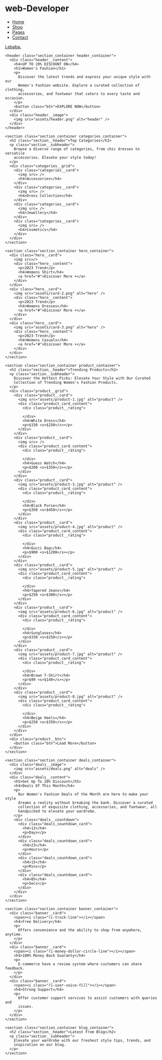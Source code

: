 # web-Developer
<!DOCTYPE html>
<html lang="en">
  <head>
    <meta charset="UTF-8" />
    <meta name="viewport" content="width=device-width, initial-scale=1.0" />
    <link
      href="https://cdn.jsdelivr.net/npm/remixicon@3.5.0/fonts/remixicon.css"
      rel="stylesheet"
    />
    <link rel="stylesheet" href="styles.css" />
    <title>Web Design Mastery | Lebaba</title>
  </head>
  <body>
    <nav>
      <ul class="nav__links">
        <li class="link"><a href="#">Home</a></li>
        <li class="link"><a href="#">Shop</a></li>
        <li class="link"><a href="#">Pages</a></li>
        <li class="link"><a href="#">Contact</a></li>
      </ul>
      <div class="nav__logo">
        <a href="#">Lebaba<span>.</span></a>
      </div>
      <div class="nav__icons">
        <span>
          <a href="#"><i class="ri-search-line"></i></a>
        </span>
        <span>
          <a href="#"><i class="ri-user-line"></i></a>
        </span>
        <span>
          <a href="#"><i class="ri-shopping-bag-line"></i></a>
        </span>
      </div>
    </nav>

    <header class="section_container header_container">
      <div class="header__content">
        <h4>UP TO 20% DISCOUNT ON</h4>
        <h1>Women's Fashion</h1>
        <p>
          Discover the latest trends and express your unique style with our
          Women's Fashion website. Explore a curated collection of clothing,
          accessories, and footwear that caters to every taste and occasion.
        </p>
        <button class="btn">EXPLORE NOW</button>
      </div>
      <div class="header__image">
        <img src="assets/header.png" alt="header" />
      </div>
    </header>

    <section class="section_container categories_container">
      <h2 class="section__header">Top Categories</h2>
      <p class="section__subheader">
        Browse a diverse range of categories, from chic dresses to versatile
        accessories. Elevate your style today!
      </p>
      <div class="categories__grid">
        <div class="categories__card">
          <img src= />
          <h4>Accessories</h4>
        </div>
        <div class="categories__card">
          <img src= />
          <h4>Dress Collection</h4>
        </div>
        <div class="categories__card">
          <img src= />
          <h4>Jewellery</h4>
        </div>
        <div class="categories__card">
          <img src= />
          <h4>Cosmetics</h4>
        </div>
      </div>
    </section>

    <section class="section_container hero_container">
      <div class="hero__card">
        <img src=/>
        <div class="hero__content">
          <p>2023 Trend</p>
          <h4>Womens Shirt</h4>
          <a href="#">Discover More +</a>
        </div>
      </div>
      <div class="hero__card">
        <img src="assets/card-2.png" alt="hero" />
        <div class="hero__content">
          <p>2023 Trend</p>
          <h4>Womens Dresses</h4>
          <a href="#">Discover More +</a>
        </div>
      </div>
      <div class="hero__card">
        <img src="assets/card-3.png" alt="hero" />
        <div class="hero__content">
          <p>2023 Trend</p>
          <h4>Womens Casuals</h4>
          <a href="#">Discover More +</a>
        </div>
      </div>
    </section>

    <section class="section_container product_container">
      <h2 class="section__header">Trending Products</h2>
      <p class="section__subheader">
        Discover the Hottest Picks: Elevate Your Style with Our Curated
        Collection of Trending Women's Fashion Products.
      </p>
      <div class="product__grid">
        <div class="product__card">
          <img src="assets/product-1.jpg" alt="product" />
          <div class="product_card_content">
            <div class="product__rating">
             
            </div>
            <h4>White Dress</h4>
            <p>$150 <s>$250</s></p>
          </div>
        </div>
        <div class="product__card">
          <img src= />
          <div class="product_card_content">
            <div class="product__rating">
              
            </div>
            <h4>Guess Watch</h4>
            <p>$200 <s>$350</s></p>
          </div>
        </div>
        <div class="product__card">
          <img src="assets/product-3.jpg" alt="product" />
          <div class="product_card_content">
            <div class="product__rating">
              
            </div>
            <h4>Black Purse</h4>
            <p>$350 <s>$450</s></p>
          </div>
        </div>
        <div class="product__card">
          <img src="assets/product-4.jpg" alt="product" />
          <div class="product_card_content">
            <div class="product__rating">
              
            </div>
            <h4>Gucci Bag</h4>
            <p>$900 <s>$1200</s></p>
          </div>
        </div>
        <div class="product__card">
          <img src="assets/product-5.jpg" alt="product" />
          <div class="product_card_content">
            <div class="product__rating">
              
            </div>
            <h4>Tapered Jeans</h4>
            <p>$250 <s>$300</s></p>
          </div>
        </div>
        <div class="product__card">
          <img src="assets/product-6.jpg" alt="product" />
          <div class="product_card_content">
            <div class="product__rating">
              
            </div>
            <h4>Sunglases</h4>
            <p>$150 <s>$250</s></p>
          </div>
        </div>
        <div class="product__card">
          <img src="assets/product-7.jpg" alt="product" />
          <div class="product_card_content">
            <div class="product__rating">
             
            </div>
            <h4>Brown T-Shirt</h4>
            <p>$99 <s>$149</s></p>
          </div>
        </div>
        <div class="product__card">
          <img src="assets/product-8.jpg" alt="product" />
          <div class="product_card_content">
            <div class="product__rating">
            
            </div>
            <h4>Beige Heels</h4>
            <p>$250 <s>$350</s></p>
          </div>
        </div>
      </div>
      <div class="product__btn">
        <button class="btn">Load More</button>
      </div>
    </section>

    <section class="section_container deals_container">
      <div class="deals__image">
        <img src="assets/deals.png" alt="deals" />
      </div>
      <div class="deals__content">
        <h5>Get Up To 20% Discount</h5>
        <h4>Deals Of This Month</h4>
        <p>
          Our Women's Fashion Deals of the Month are here to make your style
          dreams a reality without breaking the bank. Discover a curated
          collection of exquisite clothing, accessories, and footwear, all
          handpicked to elevate your wardrobe.
        </p>
        <div class="deals__countdown">
          <div class="deals_countdown_card">
            <h4>12</h4>
            <p>Days</p>
          </div>
          <div class="deals_countdown_card">
            <h4>23</h4>
            <p>Hours</p>
          </div>
          <div class="deals_countdown_card">
            <h4>15</h4>
            <p>Mins</p>
          </div>
          <div class="deals_countdown_card">
            <h4>05</h4>
            <p>Secs</p>
          </div>
        </div>
      </div>
    </section>

    <section class="section_container banner_container">
      <div class="banner__card">
        <span><i class="ri-truck-line"></i></span>
        <h4>Free Delivery</h4>
        <p>
          Offers convenience and the ability to shop from anywhere, anytime.
        </p>
      </div>
      <div class="banner__card">
        <span><i class="ri-money-dollar-circle-line"></i></span>
        <h4>100% Money Back Guaranty</h4>
        <p>
          E-commerce have a review system where customers can share feedback.
        </p>
      </div>
      <div class="banner__card">
        <span><i class="ri-user-voice-fill"></i></span>
        <h4>Strong Support</h4>
        <p>
          Offer customer support services to assist customers with queries and
          issues.
        </p>
      </div>
    </section>

    <section class="section_container blog_container">
      <h2 class="section__header">Latest From Blog</h2>
      <p class="section__subheader">
        Elevate your wardrobe with our freshest style tips, trends, and
        inspiration on our blog.
      </p>
    </section>
